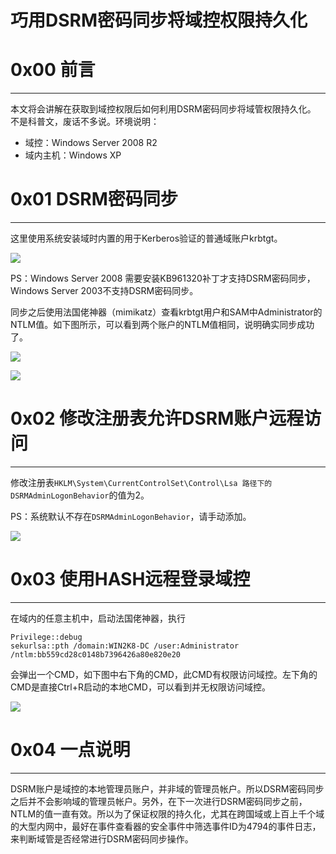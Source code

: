 # 巧用DSRM密码同步将域控权限持久化

0x00 前言
=======

* * *

本文将会讲解在获取到域控权限后如何利用DSRM密码同步将域管权限持久化。 不是科普文，废话不多说。环境说明：

*   域控：Windows Server 2008 R2
*   域内主机：Windows XP

0x01 DSRM密码同步
=============

* * *

这里使用系统安装域时内置的用于Kerberos验证的普通域账户krbtgt。

![](http://drops.javaweb.org/uploads/images/7233f4d6613a0ebb340b54a11e37571af448c30a.jpg)

PS：Windows Server 2008 需要安装KB961320补丁才支持DSRM密码同步，Windows Server 2003不支持DSRM密码同步。

同步之后使用法国佬神器（mimikatz）查看krbtgt用户和SAM中Administrator的NTLM值。如下图所示，可以看到两个账户的NTLM值相同，说明确实同步成功了。

![](http://drops.javaweb.org/uploads/images/30a04cb7a49561f2f633ef929ffea7612e679b4a.jpg)

![](http://drops.javaweb.org/uploads/images/65fcec90d94478bab569827bf83ced670a40a514.jpg)

0x02 修改注册表允许DSRM账户远程访问
======================

* * *

修改注册表`HKLM\System\CurrentControlSet\Control\Lsa 路径下的 DSRMAdminLogonBehavior`的值为2。

PS：系统默认不存在`DSRMAdminLogonBehavior`，请手动添加。

![](http://drops.javaweb.org/uploads/images/5acf7e21305b1bd0783da9039fe5b0b751e9ab36.jpg)

0x03 使用HASH远程登录域控
=================

* * *

在域内的任意主机中，启动法国佬神器，执行

```
Privilege::debug
sekurlsa::pth /domain:WIN2K8-DC /user:Administrator /ntlm:bb559cd28c0148b7396426a80e820e20

```

会弹出一个CMD，如下图中右下角的CMD，此CMD有权限访问域控。左下角的CMD是直接Ctrl+R启动的本地CMD，可以看到并无权限访问域控。

![](http://drops.javaweb.org/uploads/images/8645809c8354a8d97eded5e13bf373d5b20ec062.jpg)

0x04 一点说明
=========

* * *

DSRM账户是域控的本地管理员账户，并非域的管理员帐户。所以DSRM密码同步之后并不会影响域的管理员帐户。另外，在下一次进行DSRM密码同步之前，NTLM的值一直有效。所以为了保证权限的持久化，尤其在跨国域或上百上千个域的大型内网中，最好在事件查看器的安全事件中筛选事件ID为4794的事件日志，来判断域管是否经常进行DSRM密码同步操作。